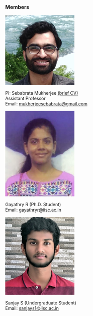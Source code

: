 ### Members

<img src="images/me.jpeg" width="220"/>  <br/>

PI: Sebabrata Mukherjee [(brief CV)](seba.md) <br/>
Assistant Professor <br/>
Email: mukherjeesebabrata@gmail.com <br/>

<img src="imageN/Gayathry.jpg" width="220"/> <br/>

Gayathry R (Ph.D. Student) <br/>
Email: gayathryr@iisc.ac.in <br/>


<img src="imageN/sanjay_lab_webpage.jpeg" width="220"/> <br/>

Sanjay S (Undergraduate Student) <br/>
Email: sanjays1@iisc.ac.in <br/>
